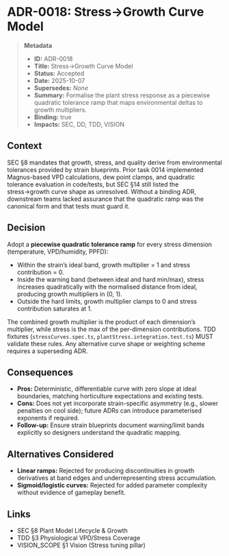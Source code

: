 # ADR-0018: Stress→Growth Curve Model

> **Metadata**
>
> - **ID:** ADR-0018
> - **Title:** Stress→Growth Curve Model
> - **Status:** Accepted
> - **Date:** 2025-10-07
> - **Supersedes:** _None_
> - **Summary:** Formalise the plant stress response as a piecewise quadratic tolerance ramp that maps environmental deltas to growth multipliers.
> - **Binding:** true
> - **Impacts:** SEC, DD, TDD, VISION

## Context

SEC §8 mandates that growth, stress, and quality derive from environmental tolerances provided by strain blueprints. Prior task 0014 implemented Magnus-based VPD calculations, dew point clamps, and quadratic tolerance evaluation in code/tests, but SEC §14 still listed the stress→growth curve shape as unresolved. Without a binding ADR, downstream teams lacked assurance that the quadratic ramp was the canonical form and that tests must guard it.

## Decision

Adopt a **piecewise quadratic tolerance ramp** for every stress dimension (temperature, VPD/humidity, PPFD):

- Within the strain’s ideal band, growth multiplier = 1 and stress contribution = 0.
- Inside the warning band (between ideal and hard min/max), stress increases quadratically with the normalised distance from ideal, producing growth multipliers in (0, 1).
- Outside the hard limits, growth multiplier clamps to 0 and stress contribution saturates at 1.

The combined growth multiplier is the product of each dimension’s multiplier, while stress is the max of the per-dimension contributions. TDD fixtures (`stressCurves.spec.ts`, `plantStress.integration.test.ts`) MUST validate these rules. Any alternative curve shape or weighting scheme requires a superseding ADR.

## Consequences

- **Pros:** Deterministic, differentiable curve with zero slope at ideal boundaries, matching horticulture expectations and existing tests.
- **Cons:** Does not yet incorporate strain-specific asymmetry (e.g., slower penalties on cool side); future ADRs can introduce parameterised exponents if required.
- **Follow-up:** Ensure strain blueprints document warning/limit bands explicitly so designers understand the quadratic mapping.

## Alternatives Considered

- **Linear ramps:** Rejected for producing discontinuities in growth derivatives at band edges and underrepresenting stress accumulation.
- **Sigmoid/logistic curves:** Rejected for added parameter complexity without evidence of gameplay benefit.

## Links

- SEC §8 Plant Model Lifecycle & Growth
- TDD §3 Physiological VPD/Stress Coverage
- VISION_SCOPE §1 Vision (Stress tuning pillar)
